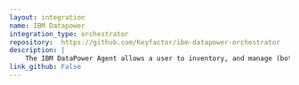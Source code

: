 ```yaml
---
layout: integration
name: IBM Datapower
integration_type: orchestrator
repository:  https://github.com/Keyfactor/ibm-datapower-orchestrator
description: |
    The IBM DataPower Agent allows a user to inventory, and manage (both add and remove) from the IBM DataPower platform.
link_github: False
--- 
```

